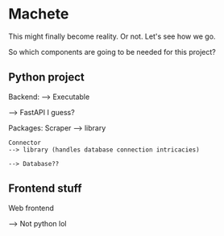 # Machete



This might finally become reality. Or not. 
Let's see how we go. 

So which components are going to be needed for this project?

## Python project
Backend:
--> Executable

--> FastAPI I guess?

Packages:
    Scraper
    --> library

    Connector
    --> library (handles database connection intricacies)

    --> Database??

## Frontend stuff
Web frontend

--> Not python lol